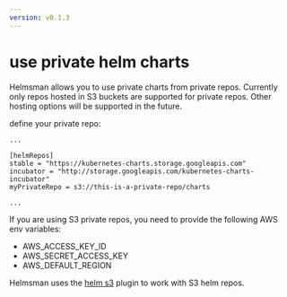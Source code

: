 ```yaml
---
version: v0.1.3
---
```


# use private helm charts

Helmsman allows you to use private charts from private repos. Currently only repos hosted in S3 buckets are supported for private repos. 
Other hosting options will be supported in the future. 

define your private repo: 

```
...

[helmRepos]
stable = "https://kubernetes-charts.storage.googleapis.com"
incubator = "http://storage.googleapis.com/kubernetes-charts-incubator"
myPrivateRepo = s3://this-is-a-private-repo/charts

...
``` 

If you are using S3 private repos, you need to provide the following AWS env variables:

- AWS_ACCESS_KEY_ID
- AWS_SECRET_ACCESS_KEY
- AWS_DEFAULT_REGION

Helmsman uses the [helm s3](https://github.com/hypnoglow/helm-s3) plugin to work with S3 helm repos.